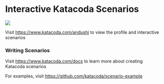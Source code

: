 # Interactive Katacoda Scenarios

[![](http://shields.katacoda.com/katacoda/andushi/count.svg)](https://www.katacoda.com/andushi "Get your profile on Katacoda.com")

Visit https://www.katacoda.com/andushi to view the profile and interactive scenarios

### Writing Scenarios
Visit https://www.katacoda.com/docs to learn more about creating Katacoda scenarios

For examples, visit https://github.com/katacoda/scenario-example

